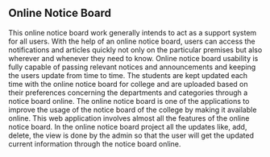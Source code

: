 ## Online Notice Board

This online notice board work generally intends to act as a support system for all users. With the help of an online notice board, users can access the notifications and articles quickly not only on the particular premises but also wherever and whenever they need to know. Online notice board usability is fully capable of passing relevant notices and announcements and keeping the users update from time to time. The students are kept updated each time with the online notice board for college and are uploaded based on their preferences concerning the departments and categories through a notice board online. The online notice board is one of the applications to improve the usage of the notice board of the college by making it available online. This web application involves almost all the features of the online notice board. In the online notice board project all the updates like, add, delete, the view is done by the admin so that the user will get the updated current information through the notice board online.
